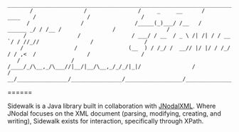 ````
__________________________________________________________________________________________________________________________
       /                /                /     _     __      /            ____    /                /                /
      /                /                /_____(_)___/ /__   /    ______ _/ / /__ /                /                /
     /                /                / ___/ / __  / _ \ /| /| / / __ `/ / //_//                /                /
    /                /                (__  ) / /_/ /  __// |/ |/ / /_/ / / ,<  /                /                /
   /                /                /____/_/\__,_/\___//|__/|__/\__,_/_/_/|_|/                /                /
__/________________/________________/__________________/_____________________/________________/________________/__________
````

======

Sidewalk is a Java library built in collaboration with [JNodalXML](https://github.com/zachtaylor/JNodalXML). Where JNodal focuses on the XML document (parsing, modifying, creating, and writing), Sidewalk exists for interaction, specifically through XPath.
